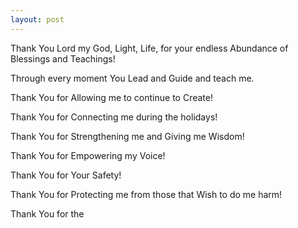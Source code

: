 ```yaml
---
layout: post
---
```


Thank You Lord my God, Light, Life, for your endless Abundance of Blessings and Teachings!

Through every moment You Lead and Guide and teach me.

Thank You for Allowing me to continue to Create!

Thank You for Connecting me during the holidays!

Thank You for Strengthening me and Giving me Wisdom!

Thank You for Empowering my Voice!

Thank You for Your Safety!  

Thank You for Protecting me from those that Wish to do me harm!

Thank You for the 
